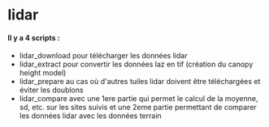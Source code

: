 # lidar

#### Il y a 4 scripts : 

* lidar_download pour télécharger les données lidar
* lidar_extract pour convertir les données laz en tif (création du canopy height model)
* lidar_prepare au cas où d'autres tuiles lidar doivent être téléchargées et éviter les doublons
* lidar_compare avec une 1ere partie qui permet le calcul de la moyenne, sd, etc. sur les sites suivis et une 2eme partie permettant de comparer les données lidar avec les données terrain



